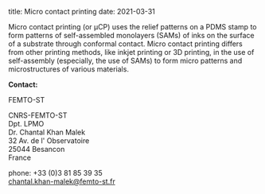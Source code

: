 title: Micro contact printing
date: 2021-03-31

Micro contact printing (or μCP) uses the relief patterns on a PDMS stamp to form patterns of self-assembled monolayers (SAMs) of inks on the surface of a substrate through conformal contact. Micro contact printing differs from other printing methods, like inkjet printing or 3D printing, in the use of self-assembly (especially, the use of SAMs) to form micro patterns and microstructures of various materials.
<!--break-->
__Contact:__

FEMTO-ST

CNRS-FEMTO-ST  
Dpt. LPMO  
Dr. Chantal Khan Malek  
32 Av. de l' Observatoire  
25044 Besancon  
France

phone: +33 (0)3 81 85 39 35  
chantal.khan-malek@femto-st.fr